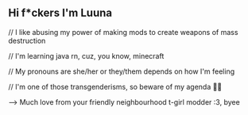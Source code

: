 ## Hi f*ckers I'm Luuna

// I like abusing my power of making mods to create weapons of mass destruction

// I'm learning java rn, cuz, you know, minecraft

// My pronouns are she/her or they/them depends on how I'm feeling 

// I'm one of those transgenderisms, so beware of my agenda 🏳️‍⚧️

--> Much love from your friendly neighbourhood t-girl modder :3, byee



